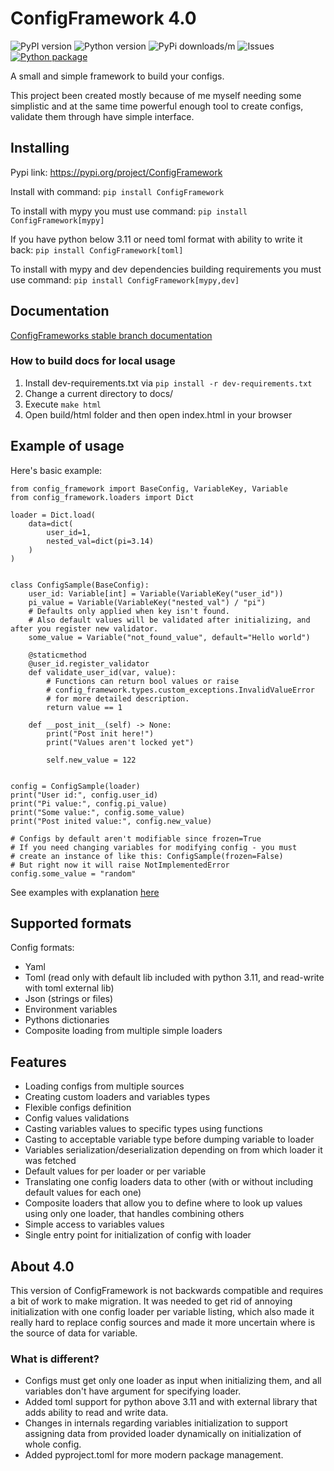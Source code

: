 # ConfigFramework 4.0
![PyPI version](https://img.shields.io/pypi/v/ConfigFramework)
![Python version](https://img.shields.io/pypi/pyversions/ConfigFramework)
![PyPi downloads/m](https://img.shields.io/pypi/dm/ConfigFramework)
![Issues](https://img.shields.io/github/issues/Rud356/ConfigFramework)
[![Python package](https://github.com/Rud356/ConfigFramework/actions/workflows/python-tests.yml/badge.svg)](https://github.com/Rud356/ConfigFramework/actions/workflows/python-tests.yml)

A small and simple framework to build your configs. 

This project been created mostly because of me myself needing some simplistic
and at the same time powerful enough tool to create configs, validate them through have simple interface.

## Installing
Pypi link: https://pypi.org/project/ConfigFramework

Install with command:
`pip install ConfigFramework`

To install with mypy you must use command:
`pip install ConfigFramework[mypy]`

If you have python below 3.11 or need toml format with ability to write it back:
`pip install ConfigFramework[toml]`

To install with mypy and dev dependencies building requirements you must use command:
`pip install ConfigFramework[mypy,dev]`

## Documentation
[ConfigFrameworks stable branch documentation](https://configframework.readthedocs.io)

### How to build docs for local usage
1. Install dev-requirements.txt via `pip install -r dev-requirements.txt`
2. Change a current directory to docs/
3. Execute `make html`
4. Open build/html folder and then open index.html in your browser

## Example of usage

Here's basic example:
```python3
from config_framework import BaseConfig, VariableKey, Variable
from config_framework.loaders import Dict

loader = Dict.load(
    data=dict(
        user_id=1,
        nested_val=dict(pi=3.14)
    )
)


class ConfigSample(BaseConfig):
    user_id: Variable[int] = Variable(VariableKey("user_id"))
    pi_value = Variable(VariableKey("nested_val") / "pi")
    # Defaults only applied when key isn't found.
    # Also default values will be validated after initializing, and after you register new validator.
    some_value = Variable("not_found_value", default="Hello world")

    @staticmethod
    @user_id.register_validator
    def validate_user_id(var, value):
        # Functions can return bool values or raise
        # config_framework.types.custom_exceptions.InvalidValueError
        # for more detailed description.
        return value == 1

    def __post_init__(self) -> None:
        print("Post init here!")
        print("Values aren't locked yet")

        self.new_value = 122


config = ConfigSample(loader)
print("User id:", config.user_id)
print("Pi value:", config.pi_value)
print("Some value:", config.some_value)
print("Post inited value:", config.new_value)

# Configs by default aren't modifiable since frozen=True
# If you need changing variables for modifying config - you must
# create an instance of like this: ConfigSample(frozen=False)
# But right now it will raise NotImplementedError
config.some_value = "random"
```

See examples with explanation [here](https://github.com/Rud356/ConfigFramework/blob/master/examples/)

## Supported formats
Config formats:
- Yaml
- Toml (read only with default lib included with python 3.11, and read-write with toml external lib)
- Json (strings or files)
- Environment variables
- Pythons dictionaries
- Composite loading from multiple simple loaders

## Features
- Loading configs from multiple sources
- Creating custom loaders and variables types
- Flexible configs definition
- Config values validations
- Casting variables values to specific types using functions
- Casting to acceptable variable type before dumping variable to loader
- Variables serialization/deserialization depending on from which loader it was fetched
- Default values for per loader or per variable
- Translating one config loaders data to other (with or without including default values for each one)
- Composite loaders that allow you to define where to look up values using only one loader, that handles
  combining others
- Simple access to variables values
- Single entry point for initialization of config with loader

## About 4.0
This version of ConfigFramework is not backwards compatible and requires a bit of work to make migration.
It was needed to get rid of annoying initialization with one config loader per variable listing, which
also made it really hard to replace config sources and made it more uncertain where is the source of data for variable.

### What is different?
- Configs must get only one loader as input when initializing them, and all variables don't have argument for specifying
loader.
- Added toml support for python above 3.11 and with external library that adds ability to read and write data.
- Changes in internals regarding variables initialization to support assigning data from provided loader dynamically on
initialization of whole config.
- Added pyproject.toml for more modern package management.
